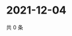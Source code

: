 # 2021-12-04

共 0 条

<!-- BEGIN WEIBO -->
<!-- 最后更新时间 Sat Dec 04 2021 03:00:38 GMT+0800 (China Standard Time) -->

<!-- END WEIBO -->
